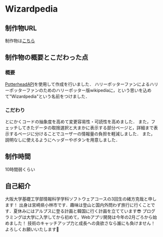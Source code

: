 # Wizardpedia

## 制作物URL
制作物は[こちら](https://wizardpedia.vercel.app/)

## 制作物の概要とこだわった点

### 概要
[PotterheadAPI](https://potterhead-api.vercel.app/)を使用して作成を行いました．
ハリーポッターファンによるハリーポッターファンのためのハリーポッター版wikipediaに，という思いを込めて"Wizardpedia"という名前をつけました．

### こだわり
とにかくコードの抽象度を高めて変更容易性・可読性を高めました．
また，フェッチしてきたデータの取捨選択と大まかに表示する部分ページと，詳細まで表示するページに分けることでユーザーの情報量の負担を軽減しました．
また，説明なしに使えるようにヘッダーやボタンを用意しました．

## 制作時間

10時間弱くらい

## 自己紹介

大阪大学基礎工学部情報科学学科ソフトウェアコースの3回生の緒方克哉と申します！
出身は宮崎県小林市です．趣味は登山と国内外問わず旅行に行くことです．夏休みにはアルプスに登る計画と韓国に行く計画を立てています😎
プログラミングは大学に入学してから初めて，Webアプリ開発は今年の2月ごろから始めました！
技術のキャッチアップ力と成長への貪欲さなら誰にも負けません！よろしくお願いいたします🙇

